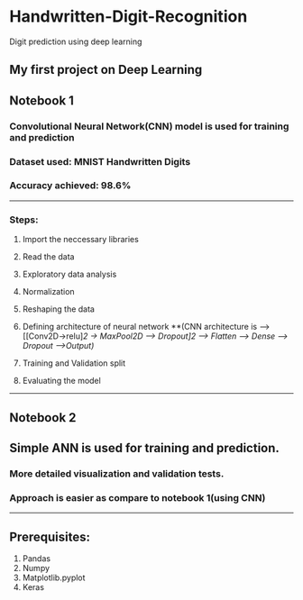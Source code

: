 # Handwritten-Digit-Recognition
Digit prediction using deep learning

##  My first project on Deep Learning
## Notebook 1

### Convolutional Neural Network(CNN) model is used for training and prediction

### Dataset used: MNIST Handwritten Digits

### Accuracy achieved: 98.6%
----------------------------------------------------------------------------------------------------------------------------------------------------------------------------
### Steps:
1. Import the neccessary libraries

2. Read the data

3. Exploratory data analysis

4. Normalization

5. Reshaping the data

6. Defining architecture of neural network    **(CNN architecture is --> [[Conv2D->relu]*2 -> MaxPool2D --> Dropout]*2 --> Flatten --> Dense --> Dropout -->Output)**
  
7. Training and Validation split

8. Evaluating the model

----------------------------------------------------------------------------------------------------------------------------------------------------------------------

## Notebook 2
## Simple ANN is used for training and prediction.
### More detailed visualization and validation tests.
### Approach is easier as compare to notebook 1(using CNN)
----------------------------------------------------------------------------------------------------------------------------------------------------------------------

## Prerequisites:
1. Pandas
2. Numpy
3. Matplotlib.pyplot
4. Keras


